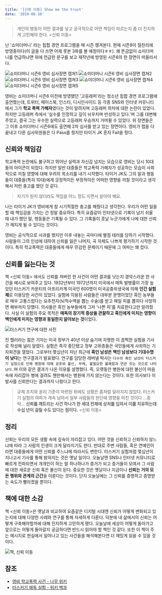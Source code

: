```yaml
---
title: '[신뢰 이동] Show me the trust'
date: '2019-08-10'
---
```


> 개인의 행동이 어떤 결과를 낳고 궁극적으로 어떤 책임이 따르는지 좀 더 진지하게 고민해야 한다. <신뢰 이동>

난 '쇼미더머니' 라는 힙합 경연 프로그램을 매 시즌 챙겨본다. 현재 시즌8이 절찬리에 방영중이다(이 글을 다 쓰면 어제 못본 3화를 볼 예정이다ㅎㅎ). 왜 뜬금없이 쇼미더머니를 언급하냐면 위에 언급한 문구를 보고 재작년에 방영된 시즌6의 한 장면이 떠올라서다. 

<img src='./showmethetrust_img1.png' alt='쇼미더머니 시즌6 영비 심사장면 캡쳐1'>
<img src='./showmethetrust_img2.png' alt='쇼미더머니 시즌6 영비 심사장면 캡쳐2'>
<img src='./showmethetrust_img3.png' alt='쇼미더머니 시즌6 영비 심사장면 캡쳐3'>
<img src='./showmethetrust_img4.png' alt='쇼미더머니 시즌6 영비 심사장면 캡쳐4'>
<img src='./showmethetrust_img5.png' alt='쇼미더머니 시즌6 영비 심사장면 캡쳐5'>

영비는 쇼미더머니 시즌6 이전에 방영됐던 '고등래퍼'라는 청소년 힙합 경연 프로그램에 출연했는데, 트위터, 페이스북, 인스타, 디시인사이드 등 각종 SNS와 인터넷 커뮤니티에서 그가 **학교 폭력 가해자**였다는 것이 알려지며 고등래퍼 하차에 대한 논란이 있었다. 하지만 고등래퍼 측에서 '실수를 인정하고 깊이 뉘우치며 반성하고 있다.'며 그를 대변해주었고, 결국 그는 우수한 실력으로 고등래퍼 우승까지 거머쥘 수 있었다. 위 장면들은 그 이후 쇼미더머니 시즌6에도 출연해 2차 심사를 받고 있는 장면이다. 영비가 랩을 다 끝내고 다른 심사위원들은 다 Pass를 줬지만 타이거 JK 혼자 Fail을 줬다.

## 신뢰와 책임감
학교폭력 논란에도 불구하고 뛰어난 실력과 자신감 넘치는 모습으로 영비는 당시 10대들의 아이콘이 되었다. 하지만 일반 대중들은 학교폭력 가해자가 성공하는 모습이 사회적으로 끼칠 영향에 대해 우려의 목소리를 내기 시작했다. 타이거 JK도 그의 말과 행동들이 대중들(특히 10대)에게 긍정적이든 부정적이든 어떠한 영향을 끼칠 것이라고 생각해서 저런 충고를 했던 것 같다.

> 자기가 원치 않더라도 책임을 어느 정도 지면서 살아야 해요.

나는 타이거 JK가 영비에게 참 시기적절한 충고를 해줬다고 생각한다. 우리가 어떤 일을 할 때 책임감을 가지는 건 정말 중요하다. 특히 요즘같이 인터넷으로 기록이 남기 쉬울 때  내가 했던 말, 행동들은 기록될 수 있다. 그 기록들이 훗날 누군가에게 나에 대한 신뢰가 깨지게 될 수 있다는 것이다. 

영비는 공식적으로 사과를 했지만 이후 내놓는 곡마다에 별점 테러를 당하기 시작했다. 사람들이 그의 인성에 대하여 신뢰를 잃은 나머지, 곡 자체도 나쁘게 평가하기 시작한 것이다. 특히 학교폭력은 대중들에게 매우 민감한 문제이기 때문에 그 여파는 꽤 컸다. 

## 신뢰를 잃는다는 것
책 <신뢰 이동> 에서도 신뢰를 져버린 한 사건이 어떤 결과를 낫는지 경악스러운 한 사건을 예시로 보여주고 있다. 1932년부터 1972년까지 미국에서 매독 발병률이 가장 높았던 터스커기 카운티의 아프리카계 미국인 600명이 미국공중위생국에 의해 **인간 실험체**로 이용당한 사건이 있었다. 실험에 이용된 사람들은 대부분 문맹이었던 흑인 농부들로 매우 고통스럽다는 요추천자(뇌척수액을 뽑는 수술)를 받고 매일 피를 뽑히다 사망하면 해부까지 당했다. 의사들은 흑인 농부들에게 그저 '나쁜 피'를 치료한다고만 알려줬다. 사실 이 실험의 주요 목적은 **매독의 장기적 증상을 관찰하고 흑인에게 미치는 영향이 백인에게 미치는 영향과 동일한지 알아보는 것**이었다.

<img src="./showmethetrust_img6.jpg" alt="터스커기 연구에 대한 사진">

진 헬러라는 젊은 기자는 미국 정부가 40년 이상 숨기며 자행한 이 끔찍한 실험을 기사로 작성해 널리 알렸다. 실험은 즉각 중단됐고 정부 고위층들은 국민들에게 사죄하는 기자회견을 열었다. 그로부터 몇십년이 지난 최근에 **흑인 남성은 백인 남성보다 기대수명이 낮다**는 연구결과가 발표됐다. 연구를 담당한 레버넬 박사는 `다수의 흑인 남성이 터스커기 실험으로 인해 병원에 대해 공포와 불신, 무례, 불필요한 불쾌함과 연관 짓는 것으로 나타났다.`며 이와 같은 결과가 나온 이유를 설명했다. 즉, 오랫동안 병원에 대한 불신이 마음속에 자리잡아 병에 걸려도 웬만해서는 병원에 가지 않는다는 것이다. 또한 의사보다 이발사를 신뢰한다는 결과까지 나왔다고 한다. 

> 규제 조치와 윤리 기준이 마련된 뒤에도 상황은 좀처럼 달라지지 않았다. 터스커기 실험의 여파가 계속 남아서 일부 사람들의 판단에 영향을 미친 것이다 ...중략... **신뢰를 깨트리는 사건 하나가 한 세대 전체에 상처를 입혀서 이를 치유하는데 수십 년이 걸릴 수도 있다는 점이다.** <신뢰 이동>

## 정리
신뢰는 우리의 모든 생활 속에 깊숙이 자리잡고 있다. 어떤 것을 신뢰하고 신뢰하지 않느냐에 따라 그 사람의 인생이 크게 달라지기도 한다. 반대로 주변 사람들, 혹은 연예인이라면 대중들에게 어떤 신뢰를 주느냐에 따라서도 변한다. 터스커기 실험처럼 몇십년이 지나고서 기사를 통해 밝혀지는 것은 옛날 일이다. 오늘날엔 SNS나 인터넷 커뮤니티로 빠르게 전파되면서 개개인이 하는 말 하나하나가 증거가 되고 증거들이 모여서 그 사람에 대한 새로운 신뢰 혹은 불신이 된다. 중요한 것은 옛날이나 지금이나 **신뢰는 거의 모든 행위와 관계의 근간**을 이룬다는 것이다. 단지 오늘날에는 그 신뢰를 증명하고 증명받는 속도가 빨라졌을 뿐이다.

## 책에 대한 소감
책 <신뢰 이동>은 옛날과 비교하여 요즘같은 디지털 시대엔 신뢰가 어떻게 변화되고 있는지에 대해 다양한 사례와 연구를 통해 자세하게 다룬다. 덕분에 내 삶에서의 신뢰는 어떻게 구축해야할까에 대해 진지하게 고민하게 됐다. 오늘날에 세상이 어떻게 돌아가고 앞으로는 어떻게 돌아갈지 궁금하다면 반드시 읽어야 할 책인 것 같다. 또한 이 책이 주는 메시지로 현실에서 일어나고 있는 사건들을 해석해본다면 더 재밌게 읽을 수 있을 것이다.

<img src="./showmethetrust_img7.jpeg" alt="책, 신뢰 이동" />

## 참조
- <a href="https://namu.wiki/w/%EC%98%81%EB%B9%84%20%ED%95%99%EA%B5%90%ED%8F%AD%EB%A0%A5%20%EC%82%AC%EA%B1%B4">영비 학교폭력 사건 - 나무 위키</a>
- <a href="https://ko.wikipedia.org/wiki/%ED%84%B0%EC%8A%A4%ED%82%A4%EA%B8%B0_%EB%A7%A4%EB%8F%85_%EC%8B%A4%ED%97%98">터스커기 매독 실험 - 위키 백과</a>